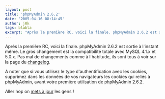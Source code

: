 ```yaml
---
layout: post
title: 'phpMyAdmin 2.6.2'
date: '2005-04-16 08:14:45'
author: j0k
tags: blabla
excerpt: "Après la première RC, voici la finale. phpMyAdmin 2.6.2 est sortie à l'instant même.     \nLe gros changement est la compatibilité totale avec MySQL 4.1.x et 5.0.x.   Pas mal de changements comme à l'habitude, ils sont tous à voir sur la page du [changelog](http://www.phpmyadmin.net/home_page/downloads.php?relnotes=0).  \n  \nA noter que      …"
---
```


Après la première RC, voici la finale. phpMyAdmin 2.6.2 est sortie à l'instant même.
Le gros changement est la compatibilité totale avec MySQL 4.1.x et 5.0.x.   Pas mal de changements comme à l'habitude, ils sont tous à voir sur la page du [changelog](http://www.phpmyadmin.net/home_page/downloads.php?relnotes=0).

A noter que si vous utilisez le type d'authentification avec les cookies, supprimez dans les données de vos navigateurs les cookies qui reliés à phpMyAdmin, avant votre première utilisation de phpMyAdmin 2.6.2.

Aller hop on [mets à jour](http://www.phpmyadmin.net/home_page/downloads.php#2.6.2) les gens !

